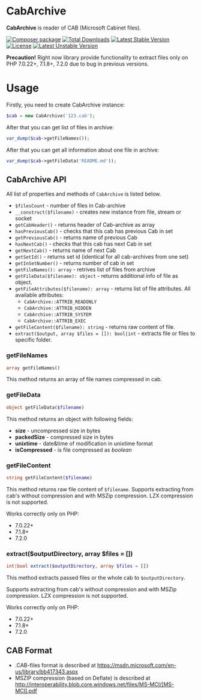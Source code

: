 # CabArchive

**CabArchive** is reader of CAB (Microsoft Cabinet files).

[![Composer package](http://composer.network/badge/wapmorgan/cab-archive)](https://packagist.org/packages/wapmorgan/cab-archive)
[![Total Downloads](https://poser.pugx.org/wapmorgan/cab-archive/downloads)](https://packagist.org/packages/wapmorgan/cab-archive)
[![Latest Stable Version](https://poser.pugx.org/wapmorgan/cab-archive/v/stable)](https://packagist.org/packages/wapmorgan/cab-archive)
[![License](https://poser.pugx.org/wapmorgan/cab-archive/license)](https://packagist.org/packages/wapmorgan/cab-archive)
[![Latest Unstable Version](https://poser.pugx.org/wapmorgan/cab-archive/v/unstable)](https://packagist.org/packages/wapmorgan/cab-archive)

**Precaution!** Right now library provide functionality to extract files only on PHP 7.0.22+, 7.1.8+, 7.2.0 due to bug in previous versions.

# Usage
Firstly, you need to create CabArchive instance:

```php
$cab = new CabArchive('123.cab');

```
After that you can get list of files in archive:

```php
var_dump($cab->getFileNames());
```

After that you can get all information about one file in archive:

```php
var_dump($cab->getFileData('README.md'));
```

## CabArchive API
All list of properties and methods of `CabArchive` is listed below.

- `$filesCount` - number of files in Cab-archive
- `__construct($filename)` - creates new instance from file, stream or socket
- `getCabHeader()` - returns header of Cab-archive as array
- `hasPreviousCab()` - checks that this cab has previous Cab in set
- `getPreviousCab()` - returns name of previous Cab
- `hasNextCab()` - checks that this cab has next Cab in set
- `getNextCab()` - returns name of next Cab
- `getSetId()` - returns set id (identical for all cab-archives from one set)
- `getInSetNumber()` - returns number of cab in set
- `getFileNames(): array` - retrives list of files from archive
- `getFileData($filename): object` - returns additional info of file as object.
- `getFileAttributes($filename): array` - returns list of file attributes. All available attributes:
    - `CabArchive::ATTRIB_READONLY`
    - `CabArchive::ATTRIB_HIDDEN`
    - `CabArchive::ATTRIB_SYSTEM`
    - `CabArchive::ATTRIB_EXEC`
- `getFileContent($filename): string` - returns raw content of file.
- `extract($output, array $files = []): bool|int` - extracts file or files to specific folder.

### getFileNames
```php
array getFileNames()
```
This method returns an array of file names compressed in cab.

### getFileData
```php
object getFileData($filename)
```
This method returns an object with following fields:

- **size** - uncompressed size in bytes
- **packedSize** - compressed size in bytes
- **unixtime** - date&time of modification in unixtime format
- **isCompressed** - is file compressed as _boolean_

### getFileContent
```php
string getFileContent($filename)
```
This method returns raw file content of `$filename`. 
Supports extracting from cab's without compression and with MSZip compression. LZX compression is not supported.

Works correctly only on PHP:

- 7.0.22+
- 7.1.8+
- 7.2.0

### extract($outputDirectory, array $files = [])
```php
int|bool extract($outputDirectory, array $files = [])
```
This method extracts passed files or the whole cab to `$outputDirectory`.

Supports extracting from cab's without compression and with MSZip compression. LZX compression is not supported.

Works correctly only on PHP:

- 7.0.22+
- 7.1.8+
- 7.2.0

## CAB Format
- .CAB-files format is described at https://msdn.microsoft.com/en-us/library/bb417343.aspx
- MSZIP compression (based on Deflate) is described at http://interoperability.blob.core.windows.net/files/MS-MCI/[MS-MCI].pdf
